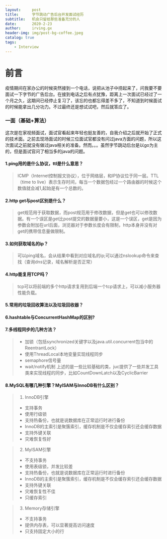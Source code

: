 ```yaml
---
layout:     post
title:      字节跳动广告后台开发面试经历
subtitle:   机会只留给那些准备充分的人
date:       2020-2-23
author:     irving.gx
header-img: img/post-bg-coffee.jpeg
catalog: true
tags:
    - Interview
---
```



# 前言
疫情期间在家办公的时候突然接到一个电话，说把从池子中捞起来了，问我要不要面试一下字节的广告后台。在接到电话之后有点犹豫，距离上一次面试已经过了一个月之久，这期间已经停止复习了，该忘的也都忘得差不多了，不知道到时候面试的时候能拿出几分功力。不过最终还是想试试吧，然后就答应了。



### 一面（基础+算法）

这次是在家视频面试，面试官看起来年轻也挺友善的，自我介绍之后就开始了正式的技术面。之前去现场面试的时候三位面试官都没有问过java方面的问题，所以这次面试之前就没有做过java相关的准备。然而。。。虽然字节跳动后台是以go为主的，但是面试官问了相当多的java的问题。

#### 1.ping用的是什么协议，ttl是什么意思？

   > ICMP（Internet控制报文协议），位于网络层，和IP协议位于同一层。TTL（time to live）表示生存时间，每当一个数据包经过一个路由器的时候这个数值就会减1,起始是有一个总数的。
 
#### 2.http get与post区别是什么？

   > get规范用于获取数据，而post规范用于修改数据，但是get也可以修改数据。有一个误区是get比post提交的数据量要小，这是一个误区，get是因为参数会附加在url后面，浏览器对于参数长度会有限制，http本身并没有对get的携带信息量做限制。
  
#### 3.如何获取域名的ip？
  
  > 可以ping域名，会从结果中看到对应域名的ip;可以通过nslookup命令来查找（查询dns记录，域名解析是否正常）
 
#### 4.http能复用TCP吗？
  
  > tcp可以将前端的多个http请求复用到后端一个tcp请求上，可以减小服务器性能负载。
  
#### 5.常用的垃圾回收算法以及垃圾回收器？

#### 6.hashtable与ConcurrentHashMap的区别?

#### 7.多线程同步的几种方法？

  > - 加锁（包括synchronized关键字以及java.util.concurrent包当中的ReentrantLock）
  > - 使用ThreadLocal本地变量实现线程同步
  > - semaphore信号量
  > - wait/notify机制
  上述的是一些比较基础的类，juc提供了一些并发工具类来实现线程的同步，比如CountDownLatch以及CyclicBarrier
  
#### 8.MySQL有哪几种引擎？MyISAM与InnoDB有什么区别？  
  
  > 1. InnoDB引擎   
   > + 支持事务
   > + 使用行级锁
   > + 支持热备份，也就是说数据库在正常运行时进行备份
   > + InnoDB的主索引是聚簇索引，缓存机制是不仅会缓存索引还会缓存数据
   > + 支持外键关联
   > + 灾难恢复性好
        
  > 2. MyISAM引擎  
   > + 不支持事务
   > + 使用表级锁，并发比较差
   > + 支持热备份，也就是说数据库在正常运行时进行备份
   > + InnoDB的主索引是聚簇索引，缓存机制是不仅会缓存索引还会缓存数据
   > + 支持外键关联
   > + 灾难恢复性不佳
   > + 只缓存索引
   
  > 3. Memory存储引擎  
   > + 不支持事务
   > + 提供内存表，可以显著提高访问速度
   > + 只支持固定大小的行
        
  
  
  


 
 





